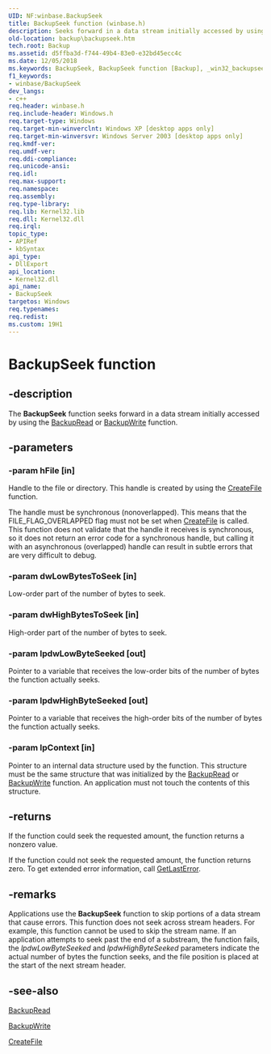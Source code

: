 ```yaml
---
UID: NF:winbase.BackupSeek
title: BackupSeek function (winbase.h)
description: Seeks forward in a data stream initially accessed by using the BackupRead or BackupWrite function.
old-location: backup\backupseek.htm
tech.root: Backup
ms.assetid: d5ffba3d-f744-49b4-83e0-e32bd45ecc4c
ms.date: 12/05/2018
ms.keywords: BackupSeek, BackupSeek function [Backup], _win32_backupseek, backup.backupseek, base.backupseek, winbase/BackupSeek
f1_keywords:
- winbase/BackupSeek
dev_langs:
- c++
req.header: winbase.h
req.include-header: Windows.h
req.target-type: Windows
req.target-min-winverclnt: Windows XP [desktop apps only]
req.target-min-winversvr: Windows Server 2003 [desktop apps only]
req.kmdf-ver: 
req.umdf-ver: 
req.ddi-compliance: 
req.unicode-ansi: 
req.idl: 
req.max-support: 
req.namespace: 
req.assembly: 
req.type-library: 
req.lib: Kernel32.lib
req.dll: Kernel32.dll
req.irql: 
topic_type:
- APIRef
- kbSyntax
api_type:
- DllExport
api_location:
- Kernel32.dll
api_name:
- BackupSeek
targetos: Windows
req.typenames: 
req.redist: 
ms.custom: 19H1
---
```


# BackupSeek function


## -description


The 
<b>BackupSeek</b> function seeks forward in a data stream initially accessed by using the 
<a href="https://docs.microsoft.com/windows/desktop/api/winbase/nf-winbase-backupread">BackupRead</a> or 
<a href="https://docs.microsoft.com/windows/desktop/api/winbase/nf-winbase-backupwrite">BackupWrite</a> function.


## -parameters




### -param hFile [in]

Handle to the file or directory. This handle is created by using the 
<a href="https://docs.microsoft.com/windows/desktop/api/fileapi/nf-fileapi-createfilea">CreateFile</a> function.

The handle must be synchronous (nonoverlapped). This means that the FILE_FLAG_OVERLAPPED flag must not be set when <a href="https://docs.microsoft.com/windows/desktop/api/fileapi/nf-fileapi-createfilea">CreateFile</a> is called. This function does not validate that the handle it receives is synchronous, so it does not return an error code for a synchronous handle, but calling it with an asynchronous (overlapped) handle can result in subtle errors that are very difficult to debug.


### -param dwLowBytesToSeek [in]

Low-order part of the number of bytes to seek.


### -param dwHighBytesToSeek [in]

High-order part of the number of bytes to seek.


### -param lpdwLowByteSeeked [out]

Pointer to a variable that receives the low-order bits of the number of bytes the function actually seeks.


### -param lpdwHighByteSeeked [out]

Pointer to a variable that receives the high-order bits of the number of bytes the function actually seeks.


### -param lpContext [in]

Pointer to an internal data structure used by the function. This structure must be the same structure that was initialized by the 
<a href="https://docs.microsoft.com/windows/desktop/api/winbase/nf-winbase-backupread">BackupRead</a> or <a href="https://docs.microsoft.com/windows/desktop/api/winbase/nf-winbase-backupwrite">BackupWrite</a> function. An application must not touch the contents of this structure.


## -returns



If the function could seek the requested amount, the function returns a nonzero value.

If the function could not seek the requested amount, the function returns zero. To get extended error information, call 
<a href="https://docs.microsoft.com/windows/desktop/api/errhandlingapi/nf-errhandlingapi-getlasterror">GetLastError</a>.




## -remarks



Applications use the <b>BackupSeek</b> function to skip portions of a data stream that cause errors. This function does not seek across stream headers. For example, this function cannot be used to skip the stream name. If an application attempts to seek past the end of a substream, the function fails, the <i>lpdwLowByteSeeked</i> and <i>lpdwHighByteSeeked</i> parameters indicate the actual number of bytes the function seeks, and the file position is placed at the start of the next stream header.




## -see-also




<a href="https://docs.microsoft.com/windows/desktop/api/winbase/nf-winbase-backupread">BackupRead</a>



<a href="https://docs.microsoft.com/windows/desktop/api/winbase/nf-winbase-backupwrite">BackupWrite</a>



<a href="https://docs.microsoft.com/windows/desktop/api/fileapi/nf-fileapi-createfilea">CreateFile</a>
 

 


